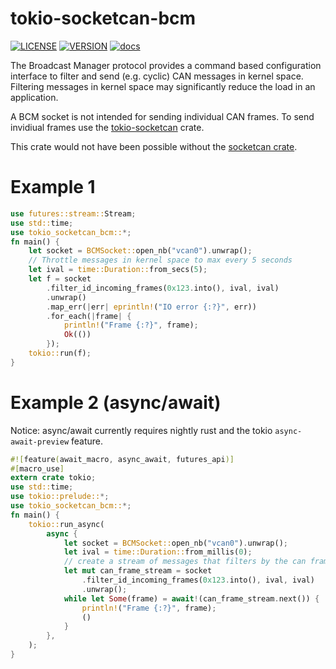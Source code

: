 # tokio-socketcan-bcm
[![LICENSE](https://img.shields.io/badge/license-MIT-blue.svg)](LICENSE)
[![VERSION](https://img.shields.io/crates/v/tokio-socketcan-bcm.svg)](https://crates.io/crates/tokio-socketcan-bcm)
[![docs](https://docs.rs/tokio-socketcan-bcm/badge.svg)](https://docs.rs/tokio-socketcan-bcm)

 The Broadcast Manager protocol provides a command based configuration
 interface to filter and send (e.g. cyclic) CAN messages in kernel space.
 Filtering messages in kernel space may significantly reduce the load in an application.

 A BCM socket is not intended for sending individual CAN frames.
 To send invidiual frames use the [tokio-socketcan](https://crates.io/crates/tokio-socketcan) crate.

This crate would not have been possible without the [socketcan crate](https://github.com/mbr/socketcan-rs).

# Example 1

```Rust
use futures::stream::Stream;
use std::time;
use tokio_socketcan_bcm::*;
fn main() {
    let socket = BCMSocket::open_nb("vcan0").unwrap();
    // Throttle messages in kernel space to max every 5 seconds
    let ival = time::Duration::from_secs(5);
    let f = socket
        .filter_id_incoming_frames(0x123.into(), ival, ival)
        .unwrap()
        .map_err(|err| eprintln!("IO error {:?}", err))
        .for_each(|frame| {
            println!("Frame {:?}", frame);
            Ok(())
        });
    tokio::run(f);
}
```

# Example 2 (async/await)
Notice: async/await currently requires nightly rust and the tokio `async-await-preview` feature.

```Rust
#![feature(await_macro, async_await, futures_api)]
#[macro_use]
extern crate tokio;
use std::time;
use tokio::prelude::*;
use tokio_socketcan_bcm::*;
fn main() {
    tokio::run_async(
        async {
            let socket = BCMSocket::open_nb("vcan0").unwrap();
            let ival = time::Duration::from_millis(0);
            // create a stream of messages that filters by the can frame id 0x123
            let mut can_frame_stream = socket
                .filter_id_incoming_frames(0x123.into(), ival, ival)
                .unwrap();
            while let Some(frame) = await!(can_frame_stream.next()) {
                println!("Frame {:?}", frame);
                ()
            }
        },
    );
}
```